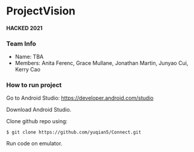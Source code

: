 # ProjectVision
#### HACKED 2021

### Team Info
* Name: TBA
* Members: Anita Ferenc, Grace Mullane, Jonathan Martin, Junyao Cui, Kerry Cao

### How to run project

Go to Android Studio: https://developer.android.com/studio

Download Android Studio.

Clone github repo using:

```
$ git clone https://github.com/yuqian5/Connect.git
```

Run code on emulator.


